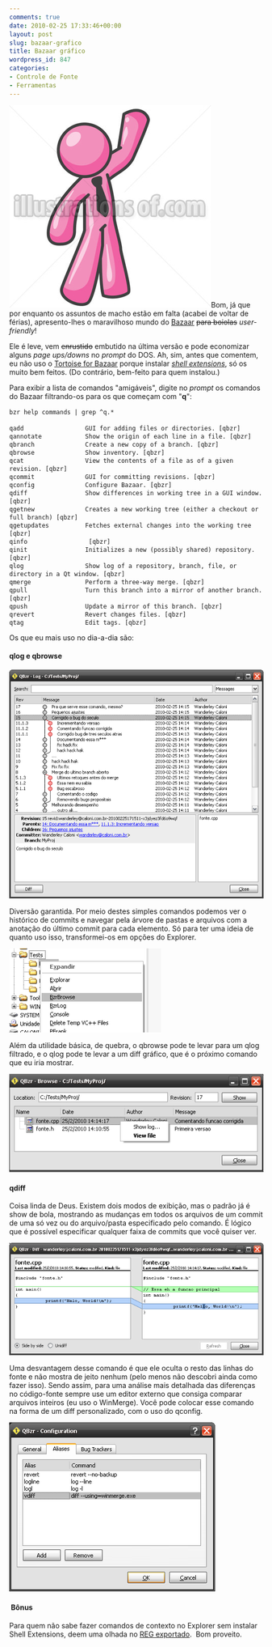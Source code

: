 ```yaml
---
comments: true
date: 2010-02-25 17:33:46+00:00
layout: post
slug: bazaar-grafico
title: Bazaar gráfico
wordpress_id: 847
categories:
- Controle de Fonte
- Ferramentas
---
```


![Boiola quem usa esses comandos pink do Bazaar…](/images/boiola-pic.jpg)Bom, já que por enquanto os assuntos de macho estão em falta (acabei de voltar de férias), apresento-lhes o maravilhoso mundo do [Bazaar](http://www.caloni.com.br/blog/guia-basico-de-repositorios-no-bazaar) <strike>para boiolas</strike> _user-friendly_!

Ele é leve, vem <strike>enrustido</strike> embutido na última versão e pode economizar alguns _page ups/downs_ no _prompt_ do DOS. Ah, sim, antes que comentem, eu não uso o [Tortoise for Bazaar](http://wiki.bazaar.canonical.com/TortoiseBzr) porque instalar [_shell extensions_](http://en.wikipedia.org/wiki/Shell_extension#Extensibility), só os muito bem feitos. (Do contrário, bem-feito para quem instalou.)

Para exibir a lista de comandos "amigáveis", digite no _prompt_ os comandos do Bazaar filtrando-os para os que começam com "**q**":



    
    bzr help commands | grep ^q.*
    
    qadd                 GUI for adding files or directories. [qbzr]
    qannotate            Show the origin of each line in a file. [qbzr]
    qbranch              Create a new copy of a branch. [qbzr]
    qbrowse              Show inventory. [qbzr]
    qcat                 View the contents of a file as of a given revision. [qbzr]
    qcommit              GUI for committing revisions. [qbzr]
    qconfig              Configure Bazaar. [qbzr]
    qdiff                Show differences in working tree in a GUI window. [qbzr]
    qgetnew              Creates a new working tree (either a checkout or full branch) [qbzr]
    qgetupdates          Fetches external changes into the working tree [qbzr]
    qinfo                 [qbzr]
    qinit                Initializes a new (possibly shared) repository. [qbzr]
    qlog                 Show log of a repository, branch, file, or directory in a Qt window. [qbzr]
    qmerge               Perform a three-way merge. [qbzr]
    qpull                Turn this branch into a mirror of another branch. [qbzr]
    qpush                Update a mirror of this branch. [qbzr]
    qrevert              Revert changes files. [qbzr]
    qtag                 Edit tags. [qbzr]


Os que eu mais uso no dia-a-dia são:


#### qlog e qbrowse


![Comando qlog do Bazaar](/images/qlog.png)

Diversão garantida. Por meio destes simples comandos podemos ver o histórico de commits e navegar pela árvore de pastas e arquivos com a anotação do último commit para cada elemento. Só para ter uma ideia de quanto uso isso, transformei-os em opções do Explorer.

![Bazaar Shell Extension na Mão](/images/bzr-shell-extension.png)

Além da utilidade básica, de quebra, o qbrowse pode te levar para um qlog filtrado, e o qlog pode te levar a um diff gráfico, que é o próximo comando que eu iria mostrar.

![Comando qbrowse do Bazaar](/images/qbrowse.png)


#### qdiff


Coisa linda de Deus. Existem dois modos de exibição, mas o padrão já é show de bola, mostrando as mudanças em todos os arquivos de um commit de uma só vez ou do arquivo/pasta especificado pelo comando. É lógico que é possível especificar qualquer faixa de commits que você quiser ver.

![Comando qdiff do Bazaar](/images/qdiff.png)

Uma desvantagem desse comando é que ele oculta o resto das linhas do fonte e não mostra de jeito nenhum (pelo menos não descobri ainda como fazer isso). Sendo assim, para uma análise mais detalhada das diferenças no código-fonte sempre use um editor externo que consiga comparar arquivos inteiros (eu uso o WinMerge). Você pode colocar esse comando na forma de um diff personalizado, com o uso do qconfig.

![Comando qconfig do Bazaar](/images/qconfig.png)


####  Bônus


Para quem não sabe fazer comandos de contexto no Explorer sem instalar Shell Extensions, deem uma olhada no [REG exportado](/images/bzr.txt).  Bom proveito.

